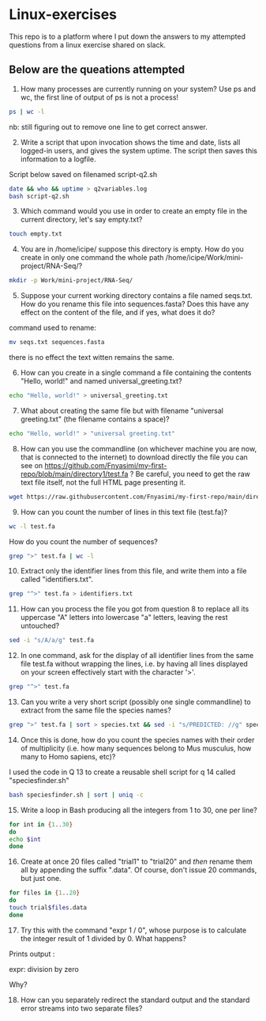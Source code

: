 # Linux-exercises
This repo is to a platform where I put down the answers to my attempted questions from a linux exercise shared on slack.

## Below are the queations attempted

1. How many processes are currently running on your system? Use ps and wc, the first line of output of ps is not a process!

```bash
ps | wc -l 
```
nb: still figuring out to remove one line to get correct answer.

2. Write a script that upon invocation shows the time and date, lists all logged-in users, and gives the system uptime. The script then saves this information to a logfile.

Script below saved on filenamed script-q2.sh

```bash
date && who && uptime > q2variables.log
bash script-q2.sh
```

3. Which command would you use in order to create an empty file in the current directory, let's say empty.txt?

```bash
touch empty.txt
```

4. You are in /home/icipe/  suppose this directory is empty. How do you create in only one command the whole path /home/icipe/Work/mini-project/RNA-Seq/?

```bash
mkdir -p Work/mini-project/RNA-Seq/

```

5. Suppose your current working directory contains a file named seqs.txt. How do you rename this file into sequences.fasta? Does this have any effect on the content of the file, and if yes, what does it do?

command used to rename:
```bash
mv seqs.txt sequences.fasta

```
there is no effect the text witten remains the same.

6. How can you create in a single command a file containing the contents "Hello, world!" and named universal_greeting.txt?

```bash
echo "Hello, world!" > universal_greeting.txt

```

7. What about creating the same file but with filename "universal greeting.txt" (the filename contains a space)?

```bash
echo "Hello, world!" > "universal greeting.txt"

```

8. How can you use the commandline (on whichever machine you are now, that is connected to the internet) to download directly the file you can see on https://github.com/Fnyasimi/my-first-repo/blob/main/directory1/test.fa ? Be careful, you need to get the raw text file itself, not the full HTML page presenting it.

```bash
wget https://raw.githubusercontent.com/Fnyasimi/my-first-repo/main/directory1/test.fa

```

9. How can you count the number of lines in this text file (test.fa)? 
```bash
wc -l test.fa 
```

How do you count the number of sequences?

```bash
grep ">" test.fa | wc -l
```

10. Extract only the identifier lines from this file, and write them into a file called "identifiers.txt".

```bash
grep "^>" test.fa > identifiers.txt

```

11. How can you process the file you got from question 8 to replace all its uppercase "A" letters into lowercase "a" letters, leaving the rest untouched?

```bash
sed -i "s/A/a/g" test.fa
```

12. In one command, ask for the display of all identifier lines from the same file test.fa without wrapping the lines, i.e. by having all lines displayed on your screen effectively start with the character '>'.

```bash
grep "^>" test.fa
```

13. Can you write a very short script (possibly one single commandline) to extract from the same file the species names?

```bash
grep ">" test.fa | sort > species.txt && sed -i "s/PREDICTED: //g" species.txt && cut -d " " -f 2,3 species.txt
```

14. Once this is done, how do you count the species names with their order of multiplicity (i.e. how many sequences belong to Mus musculus, how many to Homo sapiens, etc)?

I used the code in Q 13 to create a reusable shell script for q 14 called "speciesfinder.sh"

```bash
bash speciesfinder.sh | sort | uniq -c
```

15. Write a loop in Bash producing all the integers from 1 to 30, one per line?

```bash
for int in {1..30}
do
echo $int
done
```

16.  Create at once 20 files called "trial1" to "trial20" and *then* rename them all by appending the suffix ".data". Of course, don't issue 20 commands, but just one.

```bash
for files in {1..20}
do
touch trial$files.data
done
```

17.  Try this with the command "expr 1 / 0", whose purpose is to calculate the integer result of 1 divided by 0. What happens? 

Prints output : 

expr: division by zero

Why?

18. How can you separately redirect the standard output and the standard error streams into two separate files?





